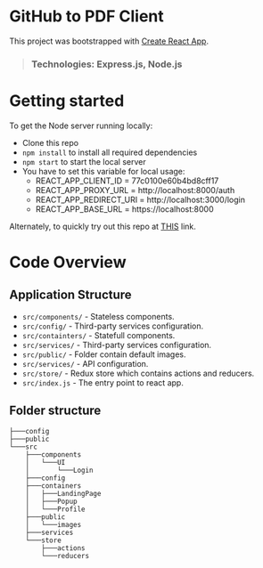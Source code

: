 # GitHub to PDF Client

This project was bootstrapped with [Create React App](https://github.com/facebook/create-react-app).

> ### Technologies: Express.js, Node.js

# Getting started

To get the Node server running locally:

-  Clone this repo
-  `npm install` to install all required dependencies
-  `npm start` to start the local server
-  You have to set this variable for local usage:
   -  REACT_APP_CLIENT_ID = 77c0100e60b4bd8cff17
   -  REACT_APP_PROXY_URL = http://localhost:8000/auth
   -  REACT_APP_REDIRECT_URI = http://localhost:3000/login
   -  REACT_APP_BASE_URL = https://localhost:8000

Alternately, to quickly try out this repo at [THIS](https://github-to-pdf.netlify.app/) link.

# Code Overview

## Application Structure

-  `src/components/` - Stateless components.
-  `src/config/` - Third-party services configuration.
-  `src/containters/` - Statefull components.
-  `src/services/` - Third-party services configuration.
-  `src/public/` - Folder contain default images.
-  `src/services/` - API configuration.
-  `src/store/` - Redux store which contains actions and reducers.
-  `src/index.js` - The entry point to react app.

## Folder structure

```
├───config
├───public
└───src
    ├───components
    │   └───UI
    │       └───Login
    ├───config
    ├───containers
    │   ├───LandingPage
    │   ├───Popup
    │   └───Profile
    ├───public
    │   └───images
    ├───services
    └───store
        ├───actions
        └───reducers
```
